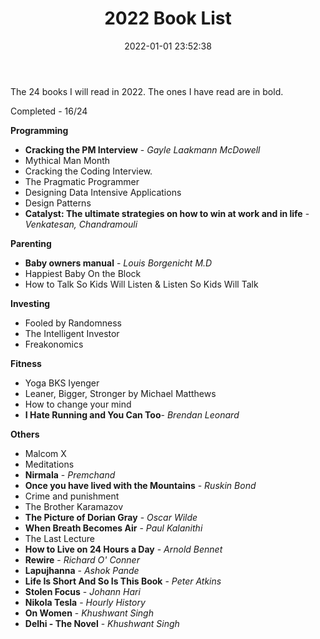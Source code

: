 ﻿---
layout: post
title: "2022 Book List"
date: 2022-01-01 23:52:38
categories: Life
tags: [Life, Learning, Books]
image:
  background: witewall_3.png
---

The 24 books I will read in 2022. The ones I have read are in bold.

Completed - 16/24

**Programming**

- **Cracking the PM Interview** - _Gayle Laakmann McDowell_
- Mythical Man Month
- Cracking the Coding Interview.
- The Pragmatic Programmer
- Designing Data Intensive Applications
- Design Patterns
- **Catalyst: The ultimate strategies on how to win at work and in life** - _Venkatesan, Chandramouli_

**Parenting**

- **Baby owners manual** - _Louis Borgenicht M.D_
- Happiest Baby On the Block
- How to Talk So Kids Will Listen & Listen So Kids Will Talk

**Investing**

- Fooled by Randomness
- The Intelligent Investor
- Freakonomics

**Fitness**

- Yoga BKS Iyenger
- Leaner, Bigger, Stronger by Michael Matthews
- How to change your mind
- **I Hate Running and You Can Too**- _Brendan Leonard_

**Others**

- Malcom X
- Meditations
- **Nirmala** - _Premchand_
- **Once you have lived with the Mountains** - _Ruskin Bond_
- Crime and punishment
- The Brother Karamazov
- **The Picture of Dorian Gray** - _Oscar Wilde_
- **When Breath Becomes Air** - _Paul Kalanithi_
- The Last Lecture 
- **How to Live on 24 Hours a Day** - _Arnold Bennet_
- **Rewire** - _Richard O' Conner_
- **Lapujhanna** - _Ashok Pande_
- **Life Is Short And So Is This Book** - _Peter Atkins_
- **Stolen Focus** - _Johann Hari_
- **Nikola Tesla** - _Hourly History_
- **On Women** - _Khushwant Singh_
- **Delhi - The Novel** - _Khushwant Singh_
